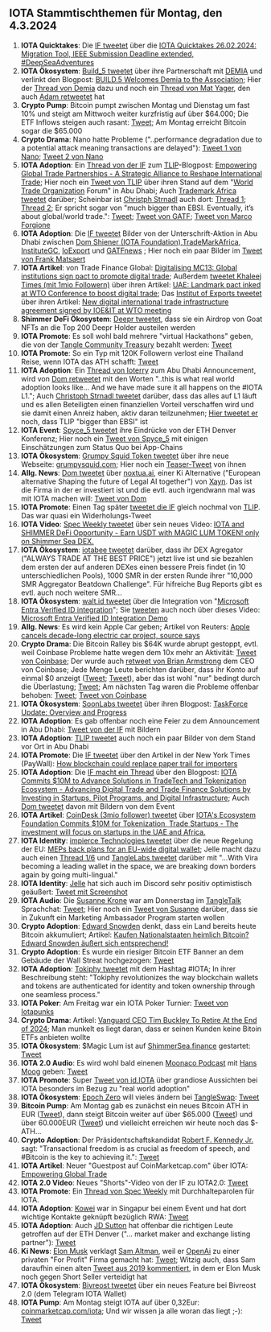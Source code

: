 ## IOTA Stammtischthemen für Montag, den 4.3.2024 

1. **IOTA Quicktakes**: Die [IF tweetet](https://x.com/iota/status/1762137839561552164?s=20) über die [IOTA Quicktakes 26.02.2024: Migration Tool, IEEE Submission Deadline extended, #DeepSeaAdventures](https://www.youtube.com/watch?v=cZZ2XIOAD4Q)
2. **IOTA Ökosystem**: [Build_5 tweetet](https://x.com/build5tech/status/1762379929461874699?s=20) über ihre Partnerschaft mit [DEMIA](https://twitter.com/_Demia) und verlinkt den Blogpost: [BUILD.5 Welcomes Demia to the Association](https://build5.com/blog/demia_collab/); Hier der [Thread von Demia](https://x.com/_Demia/status/1762522222378234331?s=20) dazu und noch ein [Thread von Mat Yager](https://x.com/Mat_Yarger/status/1762574071613522348?s=20), den auch [Adam retweetet](https://x.com/adam_unchained/status/1762712488116687143?s=20) hat 
3. **Crypto Pump**: Bitcoin pumpt zwischen Montag und Dienstag um fast 10% und steigt am Mittwoch weiter kurzfristig auf über $64.000; Die ETF Inflows steigen auch rasant: [Tweet](https://x.com/bitcoin2go/status/1763090882713059756?s=20); Am Montag erreicht Bitcoin sogar die $65.000
4. **Crypto Drama**: Nano hatte Probleme ("..performance degradation due to a potential attack meaning transactions are delayed"): [Tweet 1 von Nano](https://x.com/nano/status/1762032172137939423?s=20); [Tweet 2 von Nano](https://x.com/nano/status/1762430916238921869?s=20)
5. **IOTA Adoption**: Ein [Thread von der IF](https://x.com/iota/status/1762462596018360332?s=20) zum [TLIP](https://www.tlip.io/)-Blogpost: [Empowering Global Trade Partnerships - A Strategic Alliance to Reshape International Trade](https://blog.iota.org/empowering-global-trade/); Hier noch ein [Tweet von TLIP](https://x.com/TLIP_io/status/1762452767904547112?s=20) über ihren Stand auf dem "[World Trade Organization](https://twitter.com/wto) Forum" in Abu Dhabi; Auch [Trademark Africa tweetet](https://x.com/TradeMarkAfrica/status/1762478437313176026?s=20) darüber; Scheinbar ist [Christph Strnadl](https://twitter.com/archimate) auch dort: [Thread 1](https://x.com/archimate/status/1762458440926920903?s=20); [Thread 2](https://x.com/archimate/status/1762471059880542566?s=20); Er spricht sogar von "much bigger than EBSI. Eventually, it’s about global/world trade.": [Tweet](https://x.com/archimate/status/1762485494175174895?s=20); [Tweet von GATF](https://x.com/GATFnews/status/1762495696756990367?s=20); [Tweet von Marco Forgione](https://x.com/marco4gione/status/1762492917963505814?s=20)
6. **IOTA Adoption**: Die [IF tweetet](https://x.com/iota/status/1762477278691225781?s=20) Bilder von der Unterschrift-Aktion in Abu Dhabi zwischen [Dom Shiener (IOTA Foundation)](https://twitter.com/DomSchiener),[TradeMarkAfrica](https://twitter.com/TradeMarkAfrica), [InstituteGC](https://twitter.com/InstituteGC), [IoExport](https://twitter.com/IoExport) und [GATFnews](https://twitter.com/GATFnews) ; Hier noch ein paar Bilder im [Tweet von Frank Matsaert](https://x.com/FrankMatsaert/status/1762552448088989722?s=20)
7. **IOTA Artikel**: von Trade Finance Global: [Digitalising MC13: Global institutions sign pact to promote digital trade](https://www.tradefinanceglobal.com/posts/digitalising-mc13-global-institutions-sign-pact-promote-digital-trade/); Außerdem [tweetet Khaleej Times
(mit 1mio Followern)](https://x.com/khaleejtimes/status/1762487630942310813?s=20) über ihren Artikel: [UAE: Landmark pact inked at WTO Conference to boost digital trade](https://www.khaleejtimes.com/business/uae-landmark-pact-inked-at-wto-conference-to-boost-digital-trade?_refresh=true); Das [Institut of Exports tweetet](https://x.com/IOExport/status/1762765213403660380?s=20) über ihren Artikel: [New digital international trade infrastructure agreement signed by IOE&IT at WTO meeting](https://www.export.org.uk/insights/trade-news/new-digital-international-trade-infrastructure-agreement-signed-by-ioeit-at-wto-meeting/)
8. **Shimmer DeFi Ökosystem**: [Deepr tweetet](https://x.com/DeeprFinance/status/1762480538072293763?s=20), dass sie ein Airdrop von Goat NFTs an die Top 200 Deepr Holder austeilen werden
9. **IOTA Promote**: Es soll wohl bald mehrere "virtual Hackathons" geben, die von der [Tangle Community Treasury](https://twitter.com/TangleTreasury) bezahlt werden: [Tweet](https://x.com/Deep_Sea_Iotan/status/1762494722495361392?s=20)
10. **IOTA Promote**: So ein Typ mit 120K Followern verlost eine Thailand Reise, wenn IOTA das ATH schafft: [Tweet](https://x.com/altugisler/status/1762469202214969676?s=20)
11. **IOTA Adoption**: Ein [Thread von Ioterry](https://x.com/io_terry/status/1762584521361207418?s=20) zum Abu Dhabi Announcement, wird von [Dom retweetet](https://x.com/DomSchiener/status/1762705369351024905?s=20) mit den Worten "..this is what real world adoption looks like... And we have made sure it all happens on the #IOTA L1."; Auch [Christoph Strnadl tweetet](https://x.com/archimate/status/1762562161941848387?s=20) darüber, dass das alles auf L1 läuft und es allen Beteiligten einen finanziellen Vorteil verschaffen wird und sie damit einen Anreiz haben, aktiv daran teilzunehmen; [Hier tweetet er](https://x.com/archimate/status/1762485494175174895?s=20) noch, dass TLIP "bigger than EBSI" ist
12. **IOTA Event**: [Spyce_5 tweetet](https://x.com/SPYCE_5/status/1762655881466921349?s=20) ihre Eindrücke von der ETH Denver Konferenz; Hier noch ein [Tweet von Spyce_5](https://x.com/SPYCE_5/status/1763182894342672494?s=20) mit einigen Einschätzungen zum Status Quo bei App-Chains
13. **IOTA Ökosystem**: [Grumpy Squid Token tweetet](https://x.com/Grumpy__Squid/status/1762657714881151082?s=20) über ihre neue Webseite: [grumpysquid.com](https://grumpysquid.com/); Hier noch ein [Teaser-Tweet](https://x.com/Grumpy__Squid/status/1764073939054027169?s=20) von ihnen
14. **Allg. News**: [Dom tweetet](https://x.com/DomSchiener/status/1762741655923257809?s=20) über [noxtua.ai](https://www.noxtua.ai), einer Ki Alternative ("European alternative Shaping the future of Legal AI together") von [Xayn](https://xayn.com/). Das ist die Firma in der er investiert ist und die evtl. auch irgendwann mal was mit IOTA machen will: [Tweet von Dom](https://x.com/DomSchiener/status/1762744835256013137?s=20)
15. **IOTA Promote**: Einen Tag später [tweetet die IF](https://x.com/iota/status/1762749488123216345?s=20) gleich nochmal von [TLIP](https://twitter.com/TLIP_io). Das war quasi ein Widerholungs-Tweet
16. **IOTA Video**: [Spec Weekly tweetet](https://x.com/SpecWeekly/status/1762778448974774576?s=20) über sein neues Video: [IOTA and SHIMMER DeFi Opportunity - Earn USDT with MAGIC LUM TOKEN! only on Shimmer Sea DEX.](https://www.youtube.com/watch?v=wg2ejxWBC2k)
17. **IOTA Ökosystem**: [iotabee tweetet](https://x.com/iotabee/status/1762786874957991948?s=20) darüber, dass ihr DEX Agregator ("ALWAYS TRADE AT THE BEST PRICE") jetzt live ist und sie bezahlen dem ersten der auf anderen DEXes einen bessere Preis findet (in 10 unterschiedlichen Pools), 1000 SMR in der ersten Runde ihrer "10,000 SMR Aggregator Beatdown Challenge". Für hifreiche Bug Reports gibt es evtl. auch noch weitere SMR...
18. **IOTA Ökosystem**: [walt.id tweetet](https://x.com/walt_id/status/1762786667864223973?s=20) über die Integration von "[Microsoft Entra Verified ID integration](https://walt.id/integrations/microsoft-entra)"; Sie [tweeten](https://x.com/walt_id/status/1763195536721461603?s=20) auch noch über dieses Video: [Microsoft Entra Verified ID Integration Demo](https://www.youtube.com/watch?si=1fsNz47_QCrOfNvF&v=CJhBA5225SI&feature=youtu.be)
19. **Allg. News**: Es wird kein Apple Car geben; Artikel von Reuters: [Apple cancels decade-long electric car project, source says](https://www.reuters.com/technology/apple-cancels-work-ev-moves-staff-ai-project-bloomberg-reports-2024-02-27/)
20. **Crypto Drama**: Die Bitcoin Ralley bis $64K wurde abrupt gestoppt, evtl. weil Coinbase Probleme hatte wegen dem 10x mehr an Aktivität: [Tweet von Coinbase](https://x.com/CoinbaseSupport/status/1762899058060890556?s=20); Der wurde auch [retweet von Brian Armstrong](https://x.com/brian_armstrong/status/1762900467787645226?s=20) dem CEO von Coinbase; Jede Menge Leute berichten darüber, dass ihr Konto auf einmal $0 anzeigt ([Tweet](https://x.com/TiffanyFong_/status/1762900550662938813?s=20); [Tweet](https://x.com/KobeissiLetter/status/1762897371736736052?s=20)), aber das ist wohl "nur" bedingt durch die Überlastung; [Tweet](https://x.com/TomCrownCrypto/status/1762898417099956609?s=20); Am nächsten Tag waren die Probleme offenbar behoben: [Tweet](https://x.com/brian_armstrong/status/1762933446194901140?s=20); [Tweet von Coinbase](https://x.com/CoinbaseSupport/status/1762995177289924832?s=20)
21. **IOTA Ökosystem**: [SoonLabs tweetet](https://x.com/SoonaverseTF/status/1762923463260381443?s=20) über ihren Blogpost: [TaskForce Update: Overview and Progress](https://medium.com/@soonaversetf/taskforce-update-overview-and-progress-c142601e21ba)
22. **IOTA Adoption**: Es gab offenbar noch eine Feier zu dem Announcement in Abu Dhabi: [Tweet von der IF](https://x.com/iota/status/1763159004937621716?s=20) mit Bildern
23. **IOTA Adoption**: [TLIP tweetet](https://x.com/TLIP_io/status/1763149148595826794?s=20) auch noch ein paar Bilder von dem Stand vor Ort in Abu Dhabi
24. **IOTA Promote**: Die [IF tweetet](https://x.com/iota/status/1763160341498704029?s=20) über den Artikel in der New York Times (PayWall): [How blockchain could replace paper trail for importers](https://www.thetimes.co.uk/article/how-blockchain-could-replace-paper-trail-for-importers-gd2vcj5xq)
25. **IOTA Adoption**: Die [IF macht ein Thread](https://x.com/iota/status/1763189658597367885?s=20) über den Blogpost: [IOTA Commits $10M to Advance Solutions in TradeTech and Tokenization Ecosystem - Advancing Digital Trade and Trade Finance Solutions by Investing in Startups, Pilot Programs, and Digital Infrastructure](https://blog.iota.org/10m-advance-tradetech-tokenization/); Auch [Dom tweetet](https://x.com/DomSchiener/status/1763288445168799908?s=20) davon mit Bildern von dem Event
26. **IOTA Artikel**: [CoinDesk (3mio follower) tweetet](https://x.com/CoinDesk/status/1763187628071858509?s=20) über [IOTA's Ecosystem Foundation Commits $10M for Tokenization, Trade Startups - The investment will focus on startups in the UAE and Africa.](https://www.coindesk.com/business/2024/02/29/iotas-ecosystem-foundation-commits-10m-for-tokenization-trade-startups/?utm_campaign=coindesk_main&utm_source=twitter&utm_term=organic&utm_medium=social&utm_content=editorial)
27. **IOTA Identity**: [impierce Technologies tweetet](https://x.com/ImpierceTech/status/1763193476697530811?s=20) über die neue Regelung der EU: [MEPs back plans for an EU-wide digital wallet](https://www.europarl.europa.eu/news/en/press-room/20240223IPR18095/meps-back-plans-for-an-eu-wide-digital-wallet); Jelle macht dazu auch einen [Thread 1/6](https://x.com/JelleFm/status/1763198946518700426?s=20) und [TangleLabs tweetet](https://x.com/Tangle_Labs/status/1763460651127607356?s=20) darüber mit "...With Vira becoming a leading wallet in the space, we are breaking down borders again by going multi-lingual."
28. **IOTA Identity**: [Jelle](https://twitter.com/JelleFm) hat sich auch im Discord sehr positiv optimistisch geäußert: [Tweet mit Screenshot](https://x.com/bennnni_web3/status/1763210924049993988?s=20) 
29. **IOTA Audio**: Die [Susanne Krone](https://twitter.com/SusanneKrone) war am Donnerstag im [TangleTalk](https://twitter.com/tangle_talk) Sprachchat: [Tweet](https://x.com/tangle_talk/status/1763243740750041092?s=20); Hier noch ein [Tweet von Susanne](https://x.com/SusanneKrone/status/1764301792026747138?s=20) darüber, dass sie in Zukunft ein Marketing Ambassador Program starten wollen
30. **Crypto Adoption**: [Edward Snowden](https://twitter.com/Snowden) denkt, dass ein Land bereits heute Bitcoin akkumuliert; Artikel: [Kaufen Nationalstaaten heimlich Bitcoin? Edward Snowden äußert sich entsprechend!](https://www.blocktrainer.de/kaufen-nationalstaaten-heimlich-bitcoin-edward-snowden/)
31. **Crypto Adoption**: Es wurde ein riesiger Bitcoin ETF Banner an dem Gebäude der Wall Streat hochgezogen: [Tweet](https://x.com/BTC_Archive/status/1763584417128169647?s=20)
32. **IOTA Adoption**: [Tokiphy tweetet](https://x.com/tokiphy/status/1763205519118872861?s=20) mit dem Hashtag #IOTA; In ihrer Beschreibung steht: "Tokiphy revolutionizes the way blockchain wallets and tokens are authenticated for identity and token ownership through one seamless process."
33. **IOTA Poker**: Am Freitag war ein IOTA Poker Turnier: [Tweet von Iotapunks](https://x.com/IotaPunks_71/status/1763438754012803526?s=20)
34. **Crypto Drama**: Artikel: [Vanguard CEO Tim Buckley To Retire At the End of 2024](https://watcher.guru/news/vanguard-ceo-tim-buckley-to-retire-at-the-end-of-2024); Man munkelt es liegt daran, dass er seinen Kunden keine Bitoin ETFs anbieten wollte
35. **IOTA Ökosystem**: $Magic Lum ist auf [ShimmerSea.finance](https://shimmersea.finance/) gestartet: [Tweet](https://x.com/ShimmerSeaDEX/status/1761072129036972326?s=20)
36. **IOTA 2.0 Audio**: Es wird wohl bald einenen [Moonaco Podcast](https://twitter.com/MoonacoPodcast) mit [Hans Moog](https://twitter.com/hus_qy) geben: [Tweet](https://x.com/hus_qy/status/1763516313152991482?s=20)
37. **IOTA Promote**: Super [Tweet von id.IOTA](https://x.com/id_iota/status/1763545356443259182?s=20) über grandiose Aussichten bei IOTA besonders im Bezug zu "real world adoption"
38. **IOTA Ökosystem**: [Epoch Zero](https://twitter.com/Epoch_0) will vieles ändern bei [TangleSwap](https://twitter.com/TangleSwap): [Tweet](https://x.com/PilotSevane/status/1763276371978059811?s=20)
39. **Bitcoin Pump**: Am Montag gab es zunächst ein neues Bitcoin ATH in EUR ([Tweet](https://x.com/Vrom14286662/status/1764511077717455203?s=20)), dann steigt Bitcoin weiter auf über $65.000 ([Tweet](https://x.com/CryptoTuts/status/1764570774218715390?s=20)) und über 60.000EUR ([Tweet](https://x.com/Vrom14286662/status/1764581212113273245?s=20)) und vielleicht erreichen wir heute noch das $-ATH...
40. **Crypto Adoption**: Der Präsidentschaftskandidat [Robert F. Kennedy Jr.](https://twitter.com/RobertKennedyJr) sagt: "Transactional freedom is as crucial as freedom of speech, and #Bitcoin is the key to achieving it.": [Tweet](https://x.com/CollinBrownXRP/status/1763959197971230946?s=20)
41. **IOTA Artikel**: Neuer "Guestpost auf CoinMarketcap.com" über IOTA: [Empowering Global Trade](https://coinmarketcap.com/community/articles/65dddc999e662624c55a30b7/)
42. **IOTA 2.0 Video**: Neues "Shorts"-Video von der IF zu IOTA2.0: [Tweet](https://x.com/iota/status/1763927405616410646?s=20)
43. **IOTA Promote**: Ein [Thread von Spec Weekly](https://x.com/SpecWeekly/status/1763834208827621856?s=20) mit Durchhalteparolen für IOTA. 
44. **IOTA Adoption**: [Kowei](https://twitter.com/kowei1995) war in Singapur bei einem Event und hat dort wichtige Kontakte geknüpft bezüglich RWA: [Tweet](https://x.com/kowei1995/status/1763780279284691020?s=20)
45. **IOTA Adoption**: Auch [JD Sutton](https://twitter.com/Deep_Sea_Iotan) hat offenbar die richtigen Leute getroffen auf der ETH Denver ("... market maker and exchange listing partner"): [Tweet](https://x.com/Deep_Sea_Iotan/status/1763586058548101388?s=20)
46. **Ki News**: [Elon Musk](https://twitter.com/elonmusk) verklagt [Sam Altman](https://twitter.com/sama), weil er [OpenAi](https://twitter.com/OpenAI) zu einer privaten "For Profit" Firma gemacht hat: [Tweet](https://x.com/xDaily/status/1763464048908382253?s=20); Witzig auch, dass Sam daraufhin einen alten [Tweet aus 2019 kommentiert](https://x.com/sama/status/1763687262536290615?s=20), in dem er Elon Musk noch gegen Short Seller verteidigt hat
47. **IOTA Ökosystem**: [Bivreost tweetet](https://x.com/bivreost/status/1764547957540495760?s=20) über ein neues Feature bei Bivreost 2.0 (dem Telegram IOTA Wallet)
48. **IOTA Pump**: Am Montag steigt IOTA auf über 0,32Eur: [coinmarketcap.com/iota](https://coinmarketcap.com/de/currencies/iota/); Und wir wissen ja alle woran das liegt ;-): [Tweet](https://x.com/Vrom14286662/status/1764631157977592164?s=20)

